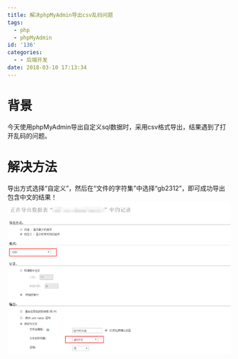 ```yaml
---
title: 解决phpMyAdmin导出csv乱码问题
tags:
  - php
  - phpMyAdmin
id: '136'
categories:
  - - 后端开发
date: 2018-03-10 17:13:34
---
```


# 背景

今天使用phpMyAdmin导出自定义sql数据时，采用csv格式导出，结果遇到了打开乱码的问题。

# 解决方法

导出方式选择“自定义”，然后在“文件的字符集”中选择“gb2312”，即可成功导出包含中文的结果！ ![](../static/uploads/2018/03/f349197440ceed70b72a1276b3afa024.png)